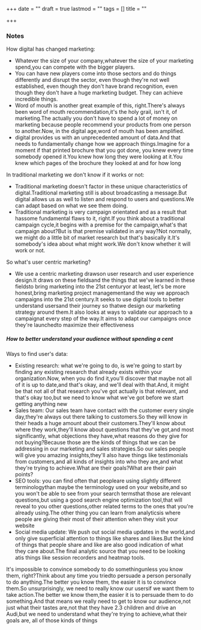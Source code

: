 +++
date = ""
draft = true
lastmod = ""
tags = []
title = ""

+++

### Notes

How digital has changed marketing:

* Whatever the size of your company,whatever the size of your marketing spend,you can compete with the bigger players.
* You can have new players come into those sectors and do things differently and disrupt the sector, even though they're not well established, even though they don't have brand recognition, even though they don't have a huge marketing budget. They can achieve incredible things.
* Word of mouth is another great example of this, right.There's always been word of mouth recommendation,it's the holy grail, isn't it, of marketing.The actually you don't have to spend a lot of money on marketing because people recommend your products from one person to another.Now, in the digital age,word of mouth has been amplified.
* digital provides us with an unprecedented amount of data.And that needs to fundamentally change how we approach things.Imagine for a moment if that printed brochure that you got done, you knew every time somebody opened it.You knew how long they were looking at it.You knew which pages of the brochure they looked at and for how long

In traditional marketing we don't know if it works or not:

* Traditional marketing doesn't factor in these unique characteristics of digital.Traditional marketing still is about broadcasting a message.But digital allows us as well to listen and respond to users and questions.We can adapt based on what we see them doing. 
* Traditional marketing is very campaign orientated and as a result that hassome fundamental flaws to it, right.If you think about a traditional campaign cycle,it begins with a premise for the campaign,what's that campaign about?But is that premise validated in any way?Not normally, we might do a little bit of market research but that's basically it.It's somebody's idea about what might work.We don't know whether it will work or not.

So what's user centric marketing?

* We use a centric marketing drawson user research and user experience design.It draws on these fieldsand the things that we've learned in these fieldsto bring marketing into the 21st centuryor at least, let's be more honest,bring marketing project managementand the way we approach campaigns into the 21st century.It seeks to use digital tools to better understand usersand their journey so thatwe design our marketing strategy around them.It also looks at ways to validate our approach to a campaignat every step of the way.It aims to adapt our campaigns once they're launchedto maximize their effectiveness

##### How to better understand your audience without spending a cent

Ways to find user's data:

* Existing research: what we're going to do, is we're going to start by finding any existing research that already exists within your organization.Now, when you do find it,you'll discover that maybe not all of it is up to date,and that's okay, and we'll deal with that.And, it might be that not all of that research you've got actually is that relevant, and that's okay too,but we need to know what we've got before we start getting anything new
* Sales team: Our sales team have contact with the customer every single day,they're always out there talking to customers.So they will know in their heads a huge amount about their customers.They'll know about where they work,they'll know about questions that they've got,and most significantly, what objections they have,what reasons do they give for not buying?Because those are the kinds of things that we can be addressing in our marketing and sales strategies.So our sales people will give you amazing insights,they'll also have things like testimonials from customers,and all kinds of insights into who they are,and what they're trying to achieve.What are their goals?What are their pain points?
* SEO tools: you can find often that peopleare using slightly different terminologythan maybe the terminology used on your website,and so you won't be able to see from your search termsthat those are relevant questions,but using a good search engine optimization tool,that will reveal to you other questions,other related terms to the ones that you're already using.The other thing you can learn from analyticsis where people are giving their most of their attention when they visit your website
* Social media update: We push out social media updates in the world,and only give superficial attention to things like shares and likes.But the kind of things that people share and like are also good indication of what they care about.The final analytic source that you need to be looking atis things like session recorders and heatmap tools.

It's impossible to convince somebody to do somethingunless you know them, right?Think about any time you triedto persuade a person personally to do anything.The better you know them, the easier it is to convince them.So unsurprisingly, we need to really know our usersif we want them to take action.The better we know them,the easier it is to persuade them to do something.And that means we really need to get to know our audience,not just what their tastes are,not that they have 2.3 children and drive an Audi,but we need to understand what they're trying to achieve,what their goals are, all of those kinds of things